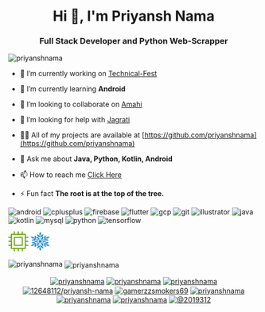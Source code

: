 <h1 align="center">Hi 👋, I'm Priyansh Nama</h1>
<h3 align="center">Full Stack Developer and Python Web-Scrapper</h3>

<p align="left"> <img src="https://komarev.com/ghpvc/?username=priyanshnama" alt="priyanshnama" /> </p>

- 🔭 I’m currently working on [Technical-Fest](https://github.com/IIITDMJ-OPEN-SOURCE/Technical-Fest)

- 🌱 I’m currently learning **Android**

- 👯 I’m looking to collaborate on [Amahi](https://github.com/amahi/android)

- 🤝 I’m looking for help with [Jagrati](https://github.com/IIITDMJ-OPEN-SOURCE/Jagrati)

- 👨‍💻 All of my projects are available at [https://github.com/priyanshnama](https://github.com/priyanshnama)

- 💬 Ask me about **Java, Python, Kotlin, Android**

- 📫 How to reach me [Click Here](https://linktr.ee/priyanshnama)

- ⚡ Fun fact **The root is at the top of the tree.**

<p align="left"><img src="https://devicons.github.io/devicon/devicon.git/icons/android/android-original-wordmark.svg" alt="android" width="40" height="40"/> <img src="https://devicons.github.io/devicon/devicon.git/icons/cplusplus/cplusplus-original.svg" alt="cplusplus" width="40" height="40"/> <img src="https://www.vectorlogo.zone/logos/firebase/firebase-icon.svg" alt="firebase" width="40" height="40"/> <img src="https://www.vectorlogo.zone/logos/flutterio/flutterio-icon.svg" alt="flutter" width="40" height="40"/> <img src="https://www.vectorlogo.zone/logos/google_cloud/google_cloud-icon.svg" alt="gcp" width="40" height="40"/> <img src="https://www.vectorlogo.zone/logos/git-scm/git-scm-icon.svg" alt="git" width="40" height="40"/> <img src="https://www.vectorlogo.zone/logos/adobe_illustrator/adobe_illustrator-icon.svg" alt="illustrator" width="40" height="40"/> <img src="https://devicons.github.io/devicon/devicon.git/icons/java/java-original-wordmark.svg" alt="java" width="40" height="40"/> <img src="https://www.vectorlogo.zone/logos/kotlinlang/kotlinlang-icon.svg" alt="kotlin" width="40" height="40"/> <img src="https://devicons.github.io/devicon/devicon.git/icons/mysql/mysql-original-wordmark.svg" alt="mysql" width="40" height="40"/> <img src="https://devicons.github.io/devicon/devicon.git/icons/python/python-original.svg" alt="python" width="40" height="40"/> <img src="https://www.vectorlogo.zone/logos/tensorflow/tensorflow-icon.svg" alt="tensorflow" width="40" height="40"/></p>

<a href="https://docs.github.com/en/developers" target="_blank"><img src="arts/devbadge.gif" width="40" height="40"></a>  <a href="https://archiveprogram.github.com/" target="_blank"><img src="arts/acbadge.gif" width="40" height="40"></a> 

<p><img align="left" src="https://github-readme-stats.vercel.app/api/top-langs/?username=priyanshnama&layout=compact" alt="priyanshnama" /></p>

<p>&nbsp;<img align="center" src="https://github-readme-stats.vercel.app/api?username=priyanshnama&show_icons=true" alt="priyanshnama" /></p>

<p align="center">
<a href="https://dev.to/priyanshnama" target="blank"><img align="center" src="https://cdn.jsdelivr.net/npm/simple-icons@3.0.1/icons/dev-dot-to.svg" alt="priyanshnama" height="30" width="30" /></a>
<a href="https://twitter.com/priyanshnama" target="blank"><img align="center" src="https://cdn.jsdelivr.net/npm/simple-icons@3.0.1/icons/twitter.svg" alt="priyanshnama" height="30" width="30" /></a>
<a href="https://linkedin.com/in/priyanshnama" target="blank"><img align="center" src="https://cdn.jsdelivr.net/npm/simple-icons@3.0.1/icons/linkedin.svg" alt="priyanshnama" height="30" width="30" /></a>
<a href="https://stackoverflow.com/users/12648112/priyansh-nama" target="blank"><img align="center" src="https://cdn.jsdelivr.net/npm/simple-icons@3.0.1/icons/stackoverflow.svg" alt="12648112/priyansh-nama" height="30" width="30" /></a>
<a href="https://fb.com/gamerzzsmokers69" target="blank"><img align="center" src="https://cdn.jsdelivr.net/npm/simple-icons@3.0.1/icons/facebook.svg" alt="gamerzzsmokers69" height="30" width="30" /></a>
<a href="https://instagram.com/priyanshnama" target="blank"><img align="center" src="https://cdn.jsdelivr.net/npm/simple-icons@3.0.1/icons/instagram.svg" alt="priyanshnama" height="30" width="30" /></a>
<a href="https://www.codechef.com/users/priyanshnama" target="blank"><img align="center" src="https://cdn.jsdelivr.net/npm/simple-icons@3.1.0/icons/codechef.svg" alt="priyanshnama" height="30" width="30" /></a>
<a href="https://www.hackerrank.com/priyanshnama" target="blank"><img align="center" src="https://cdn.jsdelivr.net/npm/simple-icons@3.0.1/icons/hackerrank.svg" alt="priyanshnama" height="30" width="30" /></a>
<a href="https://www.hackerearth.com/@2019312" target="blank"><img align="center" src="https://cdn.jsdelivr.net/npm/simple-icons@3.0.1/icons/hackerearth.svg" alt="@2019312" height="30" width="30" /></a>
</p>
